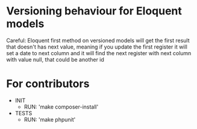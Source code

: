 # Versioning behaviour for Eloquent models

Careful: Eloquent first method on versioned models will get the first result that doesn't has 
next value, meaning if you update the first register it will set a date to next column and it 
will find the next register with next column with value null, that could be another id 

# For contributors
* INIT
  * RUN: 'make composer-install'
* TESTS
  * RUN: 'make phpunit'